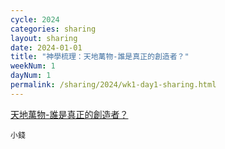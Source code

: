 ```yaml
---
cycle: 2024
categories: sharing
layout: sharing
date: 2024-01-01
title: "神學梳理：天地萬物-誰是真正的創造者？"
weekNum: 1
dayNum: 1
permalink: /sharing/2024/wk1-day1-sharing.html
---
```


[天地萬物-誰是真正的創造者？](https://youtu.be/9PZB5l6QlHk)

`小錢`
